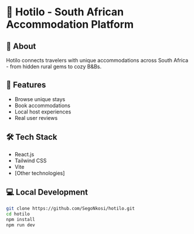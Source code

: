 # 🏨 Hotilo - South African Accommodation Platform

## 📖 About

Hotilo connects travelers with unique accommodations across South Africa - from hidden rural gems to cozy B&Bs.

## 🚀 Features

- Browse unique stays
- Book accommodations
- Local host experiences
- Real user reviews

## 🛠️ Tech Stack

- React.js
- Tailwind CSS
- Vite
- [Other technologies]

## 💻 Local Development

```bash
git clone https://github.com/SegoNkosi/hotilo.git
cd hotilo
npm install
npm run dev
```
